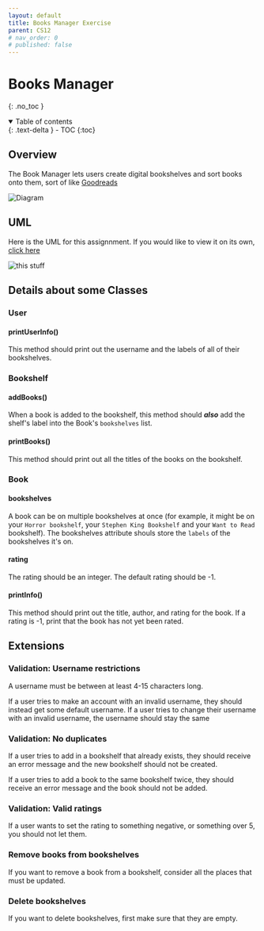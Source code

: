 ```yaml
---
layout: default
title: Books Manager Exercise
parent: CS12
# nav_order: 0
# published: false
---
```


# Books Manager
{: .no_toc }

<details open markdown="block">
  <summary>
    Table of contents
  </summary>
  {: .text-delta }
- TOC
{:toc}
</details>

## Overview
The Book Manager lets users create digital bookshelves and sort books onto them, sort of like [Goodreads](https://www.goodreads.com/)

![Diagram](https://lucid.app/publicSegments/view/dda5e171-8e0a-48df-8f64-34fa944a9a49/image.png)


## UML

Here is the UML for this assignnment. If you would like to view it on its own, [click here](https://lucid.app/publicSegments/view/33ba1431-02d7-4cbe-87a7-4cc7c1597547/image.png)

![this stuff](https://lucid.app/publicSegments/view/33ba1431-02d7-4cbe-87a7-4cc7c1597547/image.png)

## Details about some Classes

### User 

#### printUserInfo()
This method should print out the username and the labels of all of their bookshelves.

### Bookshelf

#### addBooks()
When a book is added to the bookshelf, this method should ***also*** add the shelf's label into the Book's `bookshelves` list.

#### printBooks()
This method should print out all the titles of the books on the bookshelf.

### Book

#### bookshelves
A book can be on multiple bookshelves at once (for example, it might be on your `Horror bookshelf`, your `Stephen King Bookshelf` and your `Want to Read` bookshelf). The bookshelves attribute shouls store the `labels` of the bookshelves it's on.

#### rating
The rating should be an integer. The default rating should be -1.


#### printInfo()
This method should print out the title, author, and rating for the book. If a rating is -1, print that the book has not yet been rated.

## Extensions

### Validation: Username restrictions
A username must be between at least 4-15 characters long. 

If a user tries to make an account with an invalid username, they should instead get some default username.
If a user tries to change their username with an invalid username, the username should stay the same

### Validation: No duplicates 
If a user tries to add in a bookshelf that already exists, they should receive an error message and the new bookshelf should not be created.

If a user tries to add a book to the same bookshelf twice, they should receive an error message and the book should not be added.

### Validation: Valid ratings
If a user wants to set the rating to something negative, or something over 5, you should not let them.

### Remove books from bookshelves
If you want to remove a book from a bookshelf, consider all the places that must be updated.

### Delete bookshelves
If you want to delete bookshelves, first make sure that they are empty.
